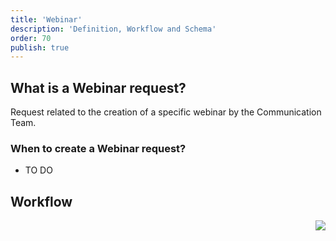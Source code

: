 ```yaml
---
title: 'Webinar'
description: 'Definition, Workflow and Schema'
order: 70
publish: true
---
```


## What is a Webinar request?

Request related to the creation of a specific webinar by the Communication Team.

### When to create a Webinar request?

- TO DO


## Workflow

<Image
	src="/images/handbook/tools/jira/comm-request-workflow.png"
	align="right"
	size="small"
	caption="Webinar workflow"
	margin="4rem -2rem 0 4rem"
	rounded
	dropShadow
/>

